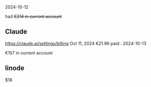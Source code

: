 2024-10-12

had ~~€214 in current account~~


## Claude
https://claude.ai/settings/billing
Oct 11, 2024
€21.96
paid : 2024-10-13

€157 in current account

## linode
$18
